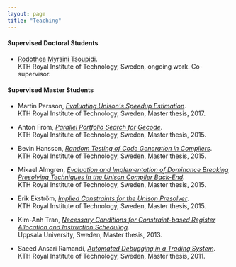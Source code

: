 ```yaml
---
layout: page
title: "Teaching"
---
```


#### Supervised Doctoral Students

- [Rodothea Myrsini Tsoupidi](https://www.kth.se/profile/tsoupidi).<br />
 KTH Royal Institute of Technology, Sweden, ongoing work. Co-supervisor.

#### Supervised Master Students

- Martin Persson, [*Evaluating Unison's Speedup Estimation*](/teaching/MartinPersson_2017.pdf).<br />
 KTH Royal Institute of Technology, Sweden, Master thesis, 2017.

- Anton From, [*Parallel Portfolio Search for Gecode*](/teaching/AntonFrom_2015.pdf).<br />
 KTH Royal Institute of Technology, Sweden, Master thesis, 2015.

- Bevin Hansson, [*Random Testing of Code Generation in Compilers*](/teaching/BevinHansson_2015.pdf).<br />
 KTH Royal Institute of Technology, Sweden, Master thesis, 2015.

- Mikael Almgren, [*Evaluation and Implementation of Dominance Breaking Presolving Techniques in the Unison Compiler Back-End*](/teaching/MikaelAlmgren_2015.pdf).<br />
 KTH Royal Institute of Technology, Sweden, Master thesis, 2015.

- Erik Ekstr&ouml;m, [*Implied Constraints for the Unison Presolver*](/teaching/ErikEkstrom_2015.pdf).<br />
 KTH Royal Institute of Technology, Sweden, Master thesis, 2015.

- Kim-Anh Tran, [*Necessary Conditions for Constraint-based Register Allocation and Instruction Scheduling*](/teaching/KimAnhTran_2013.pdf).<br />
 Uppsala University, Sweden, Master thesis, 2013.

- Saeed Ansari Ramandi, [*Automated Debugging in a Trading System*](/teaching/SaeedAnsariRamandi_2011.pdf).<br />
 KTH Royal Institute of Technology, Sweden, Master thesis, 2011.
